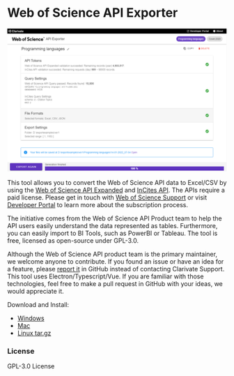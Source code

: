 # Web of Science API Exporter
<img src="doc/screenshot.png" alt="Example screenshot" style="width:900px;"/>

This tool allows you to convert the Web of Science API data to Excel/CSV by using the [Web of Science API Expanded](https://developer.clarivate.com/apis/wos) and [InCites API](https://developer.clarivate.com/apis/incites). The APIs require a paid license. Please get in touch with [Web of Science Support](https://support.clarivate.com/ScientificandAcademicResearch/s/?language=en_US) or visit [Developer Portal](https://developer.clarivate.com/) to learn more about the subscription process.

The initiative comes from the Web of Science API Product team to help the API users easily understand the data represented as tables. Furthermore, you can easily import to BI Tools, such as PowerBI or Tableau. The tool is free, licensed as open-source under GPL-3.0.

Although the Web of Science API product team is the primary maintainer, we welcome anyone to contribute. If you found an issue or have an idea for a feature, please [report it](https://github.com/Clarivate-SAR/wos-excel-converter/issues/new/choose) in GitHub instead of contacting Clarivate Support. This tool uses Electron/Typescript/Vue. If you are familiar with those technologies, feel free to make a pull request in GitHub with your ideas, we would appreciate it.

Download and Install:
- [Windows](https://github.com/clarivate/wos-excel-converter/releases/download/v1.0.0-rc3/wos-api-exporter-setup-1.0.0-rc3.exe)
- [Mac](https://github.com/clarivate/wos-excel-converter/releases/download/v1.0.0-rc3/wos-api-exporter-1.0.0-rc3.dmg)
- [Linux tar.gz](https://github.com/clarivate/wos-excel-converter/releases/download/v1.0.0-rc3/wos-api-exporter-1.0.0-rc3.tar.gz)

### License
GPL-3.0 License
